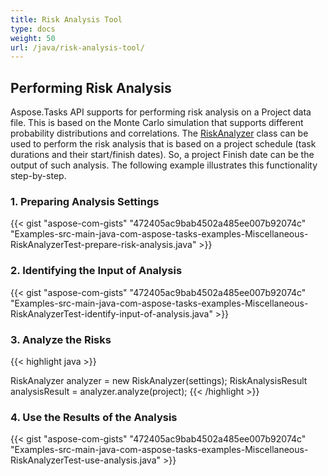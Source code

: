 ```yaml
---
title: Risk Analysis Tool
type: docs
weight: 50
url: /java/risk-analysis-tool/
---
```


## **Performing Risk Analysis**
Aspose.Tasks API supports for performing risk analysis on a Project data file. This is based on the Monte Carlo simulation that supports different probability distributions and correlations. The [RiskAnalyzer](https://apireference.aspose.com/tasks/java/com.aspose.tasks/riskanalyzer) class can be used to perform the risk analysis that is based on a project schedule (task durations and their start/finish dates). So, a project Finish date can be the output of such analysis. The following example illustrates this functionality step-by-step.
### **1. Preparing Analysis Settings**
{{< gist "aspose-com-gists" "472405ac9bab4502a485ee007b92074c" "Examples-src-main-java-com-aspose-tasks-examples-Miscellaneous-RiskAnalyzerTest-prepare-risk-analysis.java" >}}
### **2. Identifying the Input of Analysis**
{{< gist "aspose-com-gists" "472405ac9bab4502a485ee007b92074c" "Examples-src-main-java-com-aspose-tasks-examples-Miscellaneous-RiskAnalyzerTest-identify-input-of-analysis.java" >}}
### **3. Analyze the Risks**

{{< highlight java >}}

 RiskAnalyzer analyzer = new RiskAnalyzer(settings);
 RiskAnalysisResult analysisResult = analyzer.analyze(project);
{{< /highlight >}}
### **4. Use the Results of the Analysis**
{{< gist "aspose-com-gists" "472405ac9bab4502a485ee007b92074c" "Examples-src-main-java-com-aspose-tasks-examples-Miscellaneous-RiskAnalyzerTest-use-analysis.java" >}}
